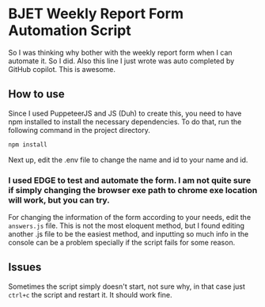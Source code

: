 # BJET Weekly Report Form Automation Script

So I was thinking why bother with the weekly report form when I can automate it. So I did. Also this line I just wrote was auto completed by GitHub copilot. This is awesome.

## How to use
Since I used PuppeteerJS and JS (Duh) to create this, you need to have npm installed to install the necessary dependencies. To do that, run the following command in the project directory.
```bash
npm install
```
Next up, edit the .env file to change the name and id to your name and id.
### I used EDGE to test and automate the form. I am not quite sure if simply changing the browser exe path to chrome exe location will work, but you can try.

For changing the information of the form according to your needs, edit the `answers.js` file. This is not the most eloquent method, but I found editing another .js file to be the easiest method, and inputting so much info in the console can be a problem specially if the script fails for some reason.

## Issues
Sometimes the script simply doesn't start, not sure why, in that case just `ctrl+c` the script and restart it. It should work fine.